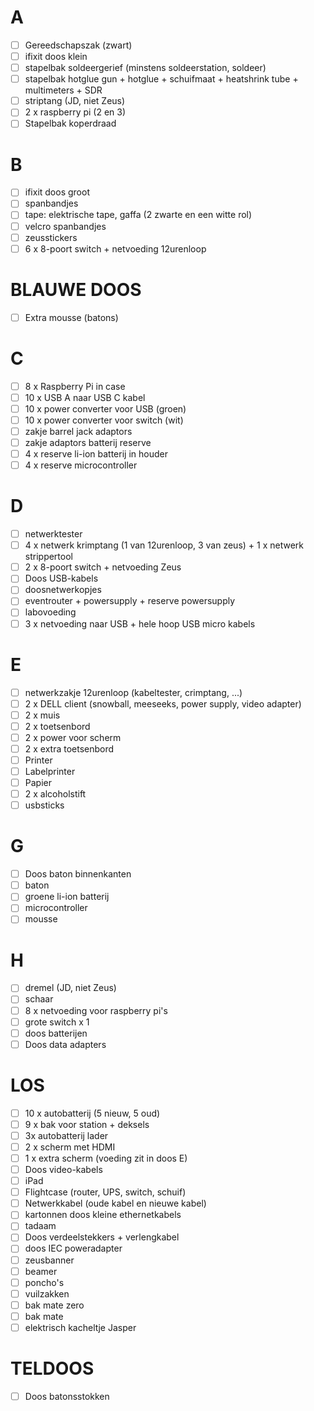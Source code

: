 # A
-[ ] Gereedschapszak (zwart)
-[ ] ifixit doos klein
-[ ] stapelbak soldeergerief (minstens soldeerstation, soldeer)
-[ ] stapelbak hotglue gun + hotglue + schuifmaat + heatshrink tube + multimeters + SDR
-[ ] striptang (JD, niet Zeus)
-[ ] 2 x raspberry pi (2 en 3)
-[ ] Stapelbak koperdraad

# B
-[ ] ifixit doos groot
-[ ] spanbandjes
-[ ] tape: elektrische tape, gaffa (2 zwarte en een witte rol)
-[ ] velcro spanbandjes
-[ ] zeusstickers
-[ ] 6 x 8-poort switch + netvoeding 12urenloop

# BLAUWE DOOS
-[ ] Extra mousse (batons)

# C
-[ ] 8 x Raspberry Pi in case
-[ ] 10 x USB A naar USB C kabel
-[ ] 10 x power converter voor USB (groen)
-[ ] 10 x power converter voor switch (wit)
-[ ] zakje barrel jack adaptors
-[ ] zakje adaptors batterij reserve
-[ ] 4 x reserve li-ion batterij in houder
-[ ] 4 x reserve microcontroller

# D
-[ ] netwerktester
-[ ] 4 x netwerk krimptang (1 van 12urenloop, 3 van zeus) + 1 x netwerk strippertool
-[ ] 2 x 8-poort switch + netvoeding Zeus
-[ ] Doos USB-kabels
-[ ] doosnetwerkopjes
-[ ] eventrouter + powersupply + reserve powersupply
-[ ] labovoeding
-[ ] 3 x netvoeding naar USB + hele hoop USB micro kabels

# E
-[ ] netwerkzakje 12urenloop (kabeltester, crimptang, ...)
-[ ] 2 x DELL client (snowball, meeseeks, power supply, video adapter)
-[ ] 2 x muis
-[ ] 2 x toetsenbord
-[ ] 2 x power voor scherm
-[ ] 2 x extra toetsenbord
-[ ] Printer
-[ ] Labelprinter
-[ ] Papier
-[ ] 2 x alcoholstift
-[ ] usbsticks

# G
-[ ] Doos baton binnenkanten
-[ ] baton
-[ ] groene li-ion batterij
-[ ] microcontroller
-[ ] mousse

# H
-[ ] dremel (JD, niet Zeus)
-[ ] schaar
-[ ] 8 x netvoeding voor raspberry pi's
-[ ] grote switch x 1
-[ ] doos batterijen
-[ ] Doos data adapters

# LOS
-[ ] 10 x autobatterij (5 nieuw, 5 oud)
-[ ] 9 x bak voor station + deksels
-[ ] 3x autobatterij lader
-[ ] 2 x scherm met HDMI
-[ ] 1 x extra scherm (voeding zit in doos E)
-[ ] Doos video-kabels
-[ ] iPad
-[ ] Flightcase (router, UPS, switch, schuif)
-[ ] Netwerkkabel (oude kabel en nieuwe kabel)
-[ ] kartonnen doos kleine ethernetkabels
-[ ] tadaam
-[ ] Doos verdeelstekkers + verlengkabel
-[ ] doos IEC poweradapter
-[ ] zeusbanner
-[ ] beamer
-[ ] poncho's
-[ ] vuilzakken
-[ ] bak mate zero
-[ ] bak mate
-[ ] elektrisch kacheltje Jasper

# TELDOOS
-[ ] Doos batonsstokken
